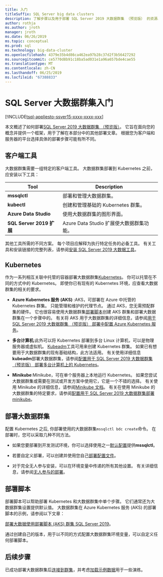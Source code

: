 ```yaml
---
title: 入门
titleSuffix: SQL Server big data clusters
description: 了解步骤以及用于部署 SQL Server 2019 大数据群集 （预览版） 的资源。
author: rothja
ms.author: jroth
manager: jroth
ms.date: 06/26/2019
ms.topic: conceptual
ms.prod: sql
ms.technology: big-data-cluster
ms.openlocfilehash: 4379e35b4d86ca462ea97b28c37d2f3b56427292
ms.sourcegitcommit: ce5770d8b91c18ba5ad031e1a96a657bde4cae55
ms.translationtype: MT
ms.contentlocale: zh-CN
ms.lasthandoff: 06/25/2019
ms.locfileid: "67388833"
---
```

# <a name="get-started-with-sql-server-big-data-clusters"></a>SQL Server 大数据群集入门

[!INCLUDE[tsql-appliesto-ssver15-xxxx-xxxx-xxx](../includes/tsql-appliesto-ssver15-xxxx-xxxx-xxx.md)]

本文概述了如何部署[SQL Server 2019 大数据群集 （预览版）](big-data-cluster-overview.md)。 它旨在面向您的概念并提供一个框架，用于了解在本部分中的其他部署文章。 根据您为客户端和服务器的平台选择具体的部署步骤可能有所不同。

## <a id="tools"></a> 客户端工具

大数据群集需要一组特定的客户端工具。 大数据群集部署到 Kubernetes 之前，应安装以下工具：

| Tool | Description |
|---|---|
| **mssqlctl** | 部署和管理大数据群集。 |
| **kubectl** | 创建和管理基础的 Kubernetes 群集。 |
| **Azure Data Studio** | 使用大数据群集的图形界面。 |
| **SQL Server 2019 扩展** | Azure Data Studio 扩展使大数据群集功能。 |

其他工具所需的不同方案。 每个项目应解释为执行特定任务的必备工具。 有关工具和安装链接的完整列表，请参阅[安装 SQL Server 2019 大数据工具](deploy-big-data-tools.md)。

## <a name="kubernetes"></a>Kubernetes

作为一系列相互关联中托管的容器部署大数据群集[Kubernetes](https://kubernetes.io/docs/home)。 你可以托管在不同的方式中的 Kubernetes。 即使你已有现有的 Kubernetes 环境，应查看大数据群集的相关的要求。

- **Azure Kubernetes 服务 (AKS)** :AKS，可部署在 Azure 中托管的 Kubernetes 群集。 只能管理和维护的代理节点。 通过 AKS，您无需预配群集的硬件。 它也很容易使用大数据群集[部署脚本](quickstart-big-data-cluster-deploy.md)创建 AKS 群集和部署大数据群集在一个步骤中的。 有关将 AKS 用于大数据群集的详细信息，请参阅[用于 SQL Server 2019 大数据群集 （预览版） 部署中配置 Azure Kubernetes 服务](deploy-on-aks.md)。

- **多台计算机**:此外可以将 Kubernetes 部署到多台 Linux 计算机，可以是物理服务器或虚拟机。 [Kubeadm](https://kubernetes.io/docs/setup/independent/create-cluster-kubeadm/)工具可用来创建 Kubernetes 群集。 如果已有想要用于大数据群集的现有基础结构，此方法适用。 有关使用详细信息**kubeadm**部署大数据群集，请参阅[配置用于 SQL Server 2019 大数据群集 （预览版） 部署多台计算机上的 Kubernetes](deploy-with-kubeadm.md)。

- **Minikube**:Minikube，可在单个服务器上本地运行 Kubernetes。 如果您尝试大数据群集或需要在测试或开发方案中使用它，它是一个不错的选择。 有关使用 Minikube 的详细信息，请参阅[Minikube 文档](https://kubernetes.io/docs/setup/minikube/)。 有关在使用 Minikube 的大数据群集的特定要求，请参阅[配置用于 SQL Server 2019 大数据群集部署 minikube](deploy-on-minikube.md)。

## <a name="deploy-a-big-data-cluster"></a>部署大数据群集

配置 Kubernetes 之后, 你部署使用的大数据群集`mssqlctl bdc create`命令。 在部署时，您可以采取几种不同方法。

- 如果您要部署到开发测试环境，你可以选择使用之一[默认配置](deployment-guidance.md#deploy)提供**mssqlctl**。

- 若要自定义部署，可以创建并使用您自己[部署配置文件](deployment-guidance.md#configfile)。

- 对于完全无人参与安装，可以在环境变量中传递的所有其他设置。 有关详细信息，请参阅[无人参与的部署](deployment-guidance.md#unattended)。

## <a name="deployment-scripts"></a>部署脚本

部署脚本可以帮助部署 Kubernetes 和大数据群集中单个步骤。 它们通常还为大数据群集设置提供默认值。 大数据群集在 Azure Kubernetes 服务 (AKS) 的部署脚本的示例，请参阅以下文章：

[部署大数据使用部署脚本 (AKS) 群集 SQL Server 2019](quickstart-big-data-cluster-deploy.md)。

通过创建自己的版本，用于以不同的方式配置大数据群集环境变量，可以自定义任何部署脚本。

## <a name="next-steps"></a>后续步骤

已成功部署大数据群集后[连接到群集](connect-to-big-data-cluster.md)，并考虑[加载示例数据](tutorial-load-sample-data.md)用于一些演练。